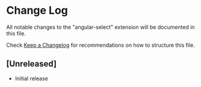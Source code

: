 # Change Log

All notable changes to the "angular-select" extension will be documented in this file.

Check [Keep a Changelog](http://keepachangelog.com/) for recommendations on how to structure this file.

## [Unreleased]

- Initial release